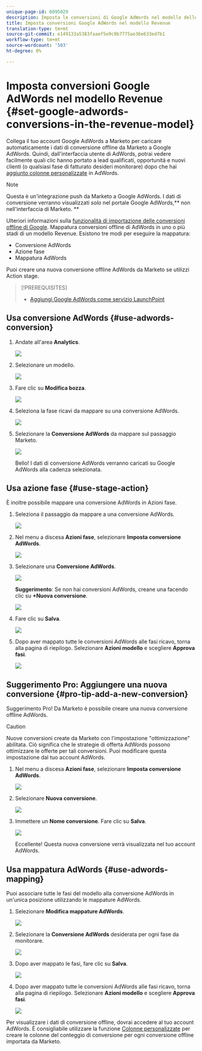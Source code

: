 ```yaml
---
unique-page-id: 6095029
description: Imposta le conversioni di Google AdWords nel modello delle entrate - Documenti Marketo - Documentazione del prodotto
title: Imposta conversioni Google AdWords nel modello Revenue
translation-type: tm+mt
source-git-commit: e149133a5383faaef5e9c9b7775ae36e633ed7b1
workflow-type: tm+mt
source-wordcount: '503'
ht-degree: 0%

---
```



# Imposta conversioni Google AdWords nel modello Revenue {#set-google-adwords-conversions-in-the-revenue-model}

Collega il tuo account Google AdWords a Marketo per caricare automaticamente i dati di conversione offline da Marketo a Google AdWords. Quindi, dall&#39;interfaccia utente di AdWords, potrai vedere facilmente quali clic hanno portato a lead qualificati, opportunità e nuovi clienti (o qualsiasi fase di fatturato desideri monitorare) dopo che hai [aggiunto colonne personalizzate](https://support.google.com/adwords/answer/3073556) in AdWords.

>[!NOTE]
>
>Questa è un&#39;integrazione push da Marketo a Google AdWords. I dati di conversione verranno visualizzati *solo* nel portale Google AdWords,** non nell&#39;interfaccia di Marketo. **

Ulteriori informazioni sulla [funzionalità di importazione delle conversioni offline di Google](https://support.google.com/adwords/answer/2998031?hl=en).  Mappatura conversioni offline di AdWords in uno o più stadi di un modello Revenue. Esistono tre modi per eseguire la mappatura:

* Conversione AdWords
* Azione fase
* Mappatura AdWords

Puoi creare una nuova conversione offline AdWords da Marketo se utilizzi Action stage.

>[!PREREQUISITES]
>
>* [Aggiungi Google AdWords come servizio LaunchPoint](../../../../product-docs/administration/additional-integrations/add-google-adwords-as-a-launchpoint-service.md)

>



## Usa conversione AdWords {#use-adwords-conversion}

1. Andate all&#39;area **Analytics**.

   ![](assets/image2015-2-23-18-3a9-3a34.png)

1. Selezionare un modello.

   ![](assets/image2015-2-23-18-3a3-3a12.png)

1. Fare clic su **Modifica bozza**.

   ![](assets/image2015-3-10-15-3a3-3a20.png)

1. Seleziona la fase ricavi da mappare su una conversione AdWords.

   ![](assets/image2015-2-26-16-3a40-3a2.png)

1. Selezionare la **Conversione AdWords** da mappare sul passaggio Marketo.

   ![](assets/image2015-2-26-16-3a46-3a15.png)

   Bello! I dati di conversione AdWords verranno caricati su Google AdWords alla cadenza selezionata.

## Usa azione fase {#use-stage-action}

È inoltre possibile mappare una conversione AdWords in Azioni fase.

1. Seleziona il passaggio da mappare a una conversione AdWords.

   ![](assets/image2015-2-26-16-3a40-3a2.png)

1. Nel menu a discesa **Azioni fase**, selezionare **Imposta conversione AdWords**.

   ![](assets/image2015-2-26-16-3a52-3a24.png)

1. Selezionare una **Conversione AdWords**.

   ![](assets/image2015-2-26-16-3a54-3a47.png)

   **Suggerimento**: Se non hai conversioni AdWords, creane una facendo clic su  **+Nuova conversione**.

   ![](assets/image2015-2-26-21-3a22-3a10.png)

1. Fare clic su **Salva**.

   ![](assets/image2015-2-26-16-3a56-3a2.png)

1. Dopo aver mappato tutte le conversioni AdWords alle fasi ricavo, torna alla pagina di riepilogo. Selezionare **Azioni modello** e scegliere **Approva fasi**.

   ![](assets/image2015-2-27-12-3a20-3a20.png)

## Suggerimento Pro: Aggiungere una nuova conversione {#pro-tip-add-a-new-conversion}

Suggerimento Pro! Da Marketo è possibile creare una nuova conversione offline AdWords.

>[!CAUTION]
>
>Nuove conversioni create da Marketo con l&#39;impostazione &quot;ottimizzazione&quot; abilitata. Ciò significa che le strategie di offerta AdWords possono ottimizzare le offerte per tali conversioni. Puoi modificare questa impostazione dal tuo account AdWords.

1. Nel menu a discesa **Azioni fase**, selezionare **Imposta conversione AdWords**.

   ![](assets/image2015-2-26-16-3a52-3a24.png)

1. Selezionare **Nuova conversione**.

   ![](assets/image2015-2-26-21-3a22-3a10.png)

1. Immettere un **Nome conversione**. Fare clic su **Salva**.

   ![](assets/image2015-2-26-21-3a24-3a7.png)

   Eccellente! Questa nuova conversione verrà visualizzata nel tuo account AdWords.

## Usa mappatura AdWords {#use-adwords-mapping}

Puoi associare tutte le fasi del modello alla conversione AdWords in un&#39;unica posizione utilizzando le mappature AdWords.

1. Selezionare **Modifica mappature AdWords**.

   ![](assets/image2015-2-26-17-3a3-3a29.png)

1. Selezionare la **Conversione AdWords** desiderata per ogni fase da monitorare.

   ![](assets/image2015-2-26-17-3a6-3a15.png)

1. Dopo aver mappato le fasi, fare clic su **Salva**.

   ![](assets/image2015-2-26-17-3a7-3a48.png)

1. Dopo aver mappato tutte le conversioni AdWords alle fasi ricavo, torna alla pagina di riepilogo. Selezionare **Azioni modello** e scegliere **Approva fasi**.

   ![](assets/image2015-2-27-12-3a20-3a20.png)

Per visualizzare i dati di conversione offline, dovrai accedere al tuo account AdWords. È consigliabile utilizzare la funzione [Colonne personalizzate](https://support.google.com/adwords/answer/3073556) per creare le colonne del conteggio di conversione per ogni conversione offline importata da Marketo.
